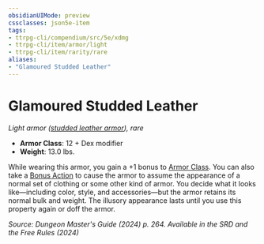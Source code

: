 ```yaml
---
obsidianUIMode: preview
cssclasses: json5e-item
tags:
- ttrpg-cli/compendium/src/5e/xdmg
- ttrpg-cli/item/armor/light
- ttrpg-cli/item/rarity/rare
aliases: 
- "Glamoured Studded Leather"
---
```

# Glamoured Studded Leather
*Light armor ([studded leather armor](Інструменти%20ДМ/CLI/items/studded-leather-armor-xphb.md)), rare*  


- **Armor Class**: 12 + Dex modifier
- **Weight**: 13.0 lbs.

While wearing this armor, you gain a +1 bonus to [Armor Class](Інструменти%20ДМ/CLI/rules/variant-rules/armor-class-xphb.md). You can also take a [Bonus Action](Інструменти%20ДМ/CLI/rules/variant-rules/bonus-action-xphb.md) to cause the armor to assume the appearance of a normal set of clothing or some other kind of armor. You decide what it looks like—including color, style, and accessories—but the armor retains its normal bulk and weight. The illusory appearance lasts until you use this property again or doff the armor.

*Source: Dungeon Master's Guide (2024) p. 264. Available in the <span title='Systems Reference Document (5.2)'>SRD</span> and the Free Rules (2024)*
